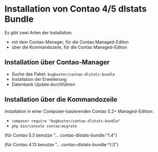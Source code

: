 # Installation von Contao 4/5 dlstats Bundle

Es gibt zwei Arten der Installation.

* mit dem Contao-Manager, für die Contao Managed-Editon
* über die Kommandozeile, für die Contao Managed-Editon


## Installation über Contao-Manager

* Suche das Paket: `bugbuster/contao-dlstats-bundle`
* Installation der Erweiterung
* Datenbank Update durchführen


## Installation über die Kommandozeile

Installation in einer Composer-basierenden Contao 5.2+ Managed-Edition:

* `composer require "bugbuster/contao-dlstats-bundle"`
* `php bin/console contao:migrate`

(für Contao 5.3 benutze "... contao-dlstats-bundle:^1.4")

(für Contao 4.13 benutze "... contao-dlstats-bundle:^1.3")

